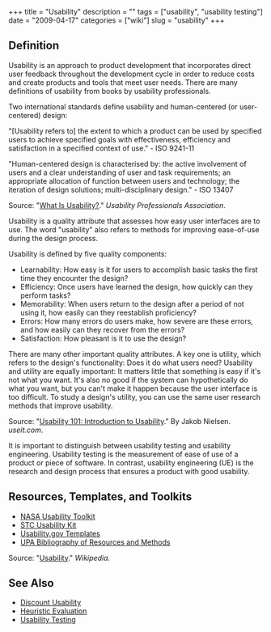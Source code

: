 +++
title = "Usability"
description = ""
tags = ["usability", "usability testing"]
date = "2009-04-17"
categories = ["wiki"]
slug = "usability"
+++




<h2 id="toc0">Definition</h2>
<p>Usability is an approach to product development that incorporates direct user feedback throughout the development cycle in order to reduce costs and create products and tools that meet user needs. There are many  definitions of usability from books by usability professionals.</p>

<p>Two international standards define usability and human-centered (or user-centered) design:</p>

<p>&quot;[Usability refers to] the extent to which a product can be used by specified users to achieve specified goals with effectiveness, efficiency and satisfaction in a specified context of use.&quot; - ISO 9241-11</p>

<p>&quot;Human-centered design is characterised by: the active involvement of users and a clear understanding of user and task requirements; an appropriate allocation of function between users and technology; the iteration of design solutions; multi-disciplinary design.&quot; - ISO 13407</p>

<p>Source: &quot;<a href="http://www.upassoc.org/usability_resources/about_usability/definitions_of_usability.html">What Is Usability?</a>.&quot; <em>Usability Professionals Association</em>.</p>

<p>Usability is a quality attribute that assesses how easy user interfaces are to use. The word &quot;usability&quot; also refers to methods for improving ease-of-use during the design process.</p>

<p>Usability is defined by five quality components:</p>

<ul>
    <li> Learnability: How easy is it for users to accomplish basic tasks the first time they encounter the design?</li>
    <li> Efficiency: Once users have learned the design, how quickly can they perform tasks?</li>
    <li> Memorability: When users return to the design after a period of not using it, how easily can they reestablish proficiency?</li>
    <li> Errors: How many errors do users make, how severe are these errors, and how easily can they recover from the errors?</li>
    <li> Satisfaction: How pleasant is it to use the design? </li>
</ul>

<p>There are many other important quality attributes. A key one is utility, which refers to the design's functionality: Does it do what users need? Usability and utility are equally important: It matters little that something is easy if it's not what you want. It's also no good if the system can hypothetically do what you want, but you can't make it happen because the user interface is too difficult. To study a design's utility, you can use the same user research methods that improve usability.</p>

<p>Source: &quot;<a href="http://www.useit.com/alertbox/20030825.html">Usability 101: Introduction to Usability</a>.&quot; By Jakob Nielsen. <em>useit.com</em>.</p>

<p>It is important to distinguish between usability testing and usability engineering. Usability testing is the measurement of ease of use of a product or piece of software. In contrast, usability engineering (UE) is the research and design process that ensures a product with good usability.</p>


<h2 id="toc1">Resources, Templates, and Toolkits</h2>
<ul>
    <li> <a href="http://www.hq.nasa.gov/pao/portal/usability/index.htm">NASA Usability Toolkit</a></li>
    <li> <a href="http://www.upassoc.org/usability_resources/guidelines_and_methods/">STC Usability Kit</a></li>
    <li> <a href="http://usability.gov/templates/index.html">Usability.gov Templates</a></li>
    <li> <a href="http://www.upassoc.org/usability_resources/guidelines_and_methods/">UPA Bibliography of Resources and Methods</a></li>
</ul>

<p>Source: &quot;<a href="http://en.wikipedia.org/wiki/Usability">Usability</a>.&quot; <em>Wikipedia.</em></p>


<h2 id="toc2">See Also</h2>
<ul>
    <li> <a class="" href="/design/discount-usability/">Discount Usability</a></li>
    <li> <a class="" href="/design/heuristic-evaluation/">Heuristic Evaluation</a></li>
    <li> <a class="" href="/design/usability-testing/">Usability Testing</a></li>
</ul>
